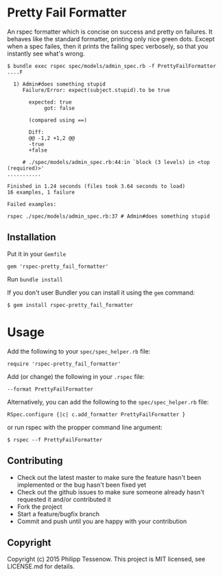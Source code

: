 # Pretty Fail Formatter

An rspec formatter which is concise on success and pretty on failures. It behaves like the standard formatter, printing only nice green dots.
Except when a spec failes, then it prints the failing spec verbosely, so that you instantly see what's wrong.

    $ bundle exec rspec spec/models/admin_spec.rb -f PrettyFailFormatter
    ....F

      1) Admin#does something stupid
         Failure/Error: expect(subject.stupid).to be true

           expected: true
                got: false

           (compared using ==)

           Diff:
           @@ -1,2 +1,2 @@
           -true
           +false

         # ./spec/models/admin_spec.rb:44:in `block (3 levels) in <top (required)>'
    ...........

    Finished in 1.24 seconds (files took 3.64 seconds to load)
    16 examples, 1 failure

    Failed examples:

    rspec ./spec/models/admin_spec.rb:37 # Admin#does something stupid

## Installation

Put it in your `Gemfile`

    gem 'rspec-pretty_fail_formatter'

Run `bundle install`

If you don't user Bundler you can install it using the `gem` command:

    $ gem install rspec-pretty_fail_formatter

# Usage

Add the following to your `spec/spec_helper.rb` file:

    require 'rspec-pretty_fail_formatter'

Add (or change) the following in your `.rspec` file:

    --format PrettyFailFormatter

Alternatively, you can add the following to the `spec/spec_helper.rb` file:

    RSpec.configure {|c| c.add_formatter PrettyFailFormatter }

or run rspec with the propper command line argument:

    $ rspec --f PrettyFailFormatter


## Contributing

 * Check out the latest master to make sure the feature hasn't been implemented or the bug hasn't been fixed yet
 * Check out the github issues to make sure someone already hasn't requested it and/or contributed it
 * Fork the project
 * Start a feature/bugfix branch
 * Commit and push until you are happy with your contribution

## Copyright

Copyright (c) 2015 Philipp Tessenow. This project is MIT licensed, see LICENSE.md for details.

